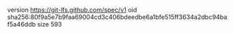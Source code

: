 version https://git-lfs.github.com/spec/v1
oid sha256:80f9a5e7b9faa69004cd3c406bdeedbe6a1bfe515ff3634a2dbc94baf5a46ddb
size 593
